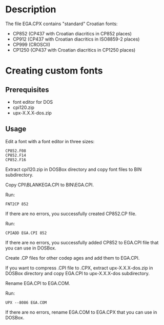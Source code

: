 # Description
The file EGA.CPX contains "standard" Croatian fonts:
- CP852 (CP437 with Croatian diacritics in CP852 places)
- CP912 (CP437 with Croatian diacritics in ISO8859-2 places)
- CP999 (CROSCII)
- CP1250 (CP437 with Croatian diacritics in CP1250 places)

# Creating custom fonts
## Prerequisites
- font editor for DOS
- cpi120.zip
- upx-X.X.X-dos.zip

## Usage
Edit a font with a font editor in three sizes:
```
CP852.F08
CP852.F14
CP852.F16
```
Extract cpi120.zip in DOSBox directory and copy font files to BIN subdirectory.

Copy CPI\BLANKEGA.CPI to BIN\EGA.CPI.

Run:
```
FNT2CP 852
```
If there are no errors, you successfully created CP852.CP file.

Run:
```
CPIADD EGA.CPI 852
```
If there are no errors, you successfully added CP852 to EGA.CPI file that you can use in DOSBox.

Create .CP files for other codep ages and add them to EGA.CPI.

If you want to compress .CPI file to .CPX, extract upx-X.X.X-dos.zip in DOSBox directory and copy EGA.CPI to upx-X.X.X-dos subdirectory.

Rename EGA.CPI to EGA.COM.

Run:
```
UPX --8086 EGA.COM
```
If there are no errors, rename EGA.COM to EGA.CPX that you can use in DOSBox.
